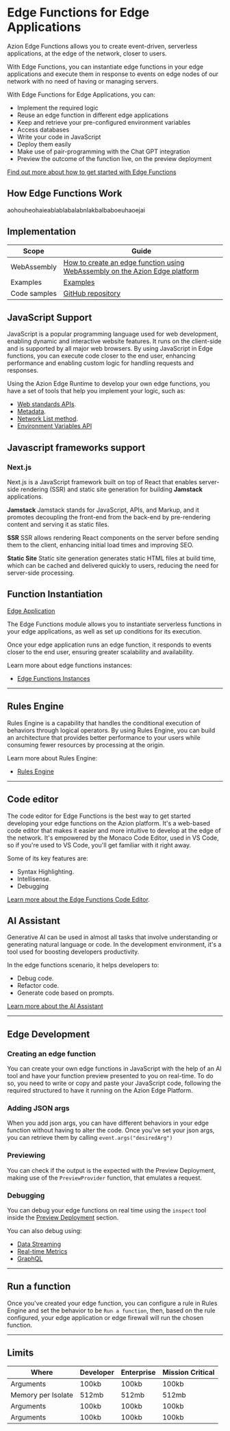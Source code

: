# Edge Functions for Edge Applications

Azion Edge Functions allows you to create event-driven, serverless applications, at the edge of the network, closer to users.

With Edge Functions, you can instantiate edge functions in your edge applications and execute them in response to events on edge nodes of our network with no need of having or managing servers.

With Edge Functions for Edge Applications, you can:

- Implement the required logic
- Reuse an edge function in different edge applications
- Keep and retrieve your pre-configured environment variables
- Access databases
- Write your code in JavaScript
- Deploy them easily
- Make use of pair-programming with the Chat GPT integration
- Preview the outcome of the function live, on the preview deployment

[Find out more about how to get started with Edge Functions](...)

## How Edge Functions Work

aohouheohaieablablabalabnlakbalbaboeuhaoejai

## Implementation

| Scope | Guide |
| - | - | 
| WebAssembly | [How to create an edge function using WebAssembly on the Azion Edge platform](https://fun-cranberry.cloudvent.net/en/documentation/products/guides/webassembly-on-azion-platform/) |
| Examples | [Examples](https://fun-cranberry.cloudvent.net/en/documentation/products/edge-application/edge-functions/javascript-examples/) |
| Code samples | [GitHub repository](https://github.com/aziontech/azion-samples/tree/dev/samples) |

## JavaScript Support

JavaScript is a popular programming language used for web development, enabling dynamic and interactive website features. It runs on the client-side and is supported by all major web browsers. By using JavaScript in Edge functions, you can execute code closer to the end user, enhancing performance and enabling custom logic for handling requests and responses.

Using the Azion Edge Runtime to develop your own edge functions, you have a set of tools that help you implement your logic, such as:

- [Web standards APIs](https://www.azion.com/en/documentation/products/edge-application/edge-functions/runtime-apis/javascript/).
- [Metadata](https://www.azion.com/en/documentation/products/edge-application/edge-functions/runtime/api-reference/metadata/).
- [Network List method](https://www.azion.com/en/documentation/products/edge-application/edge-functions/runtime/api-reference/network-list/).
- [Environment Variables API]()

## Javascript frameworks support

### Next.js

Next.js is a JavaScript framework built on top of React that enables server-side rendering (SSR) and static site generation for building **Jamstack** applications.

**Jamstack**
Jamstack stands for JavaScript, APIs, and Markup, and it promotes decoupling the front-end from the back-end by pre-rendering content and serving it as static files.

**SSR**
SSR allows rendering React components on the server before sending them to the client, enhancing initial load times and improving SEO.

**Static Site**
Static site generation generates static HTML files at build time, which can be cached and delivered quickly to users, reducing the need for server-side processing.

## Function Instantiation

[Edge Application](https://www.azion.com/en/documentation/products/edge-application/edge-functions-instances/)

The Edge Functions module allows you to instantiate serverless functions in your edge applications, as well as set up conditions for its execution.

Once your edge application runs an edge function, it responds to events closer to the end user, ensuring greater scalability and availability.

Learn more about edge functions instances:

- [Edge Functions Instances](https://www.azion.com/en/documentation/products/edge-application/edge-functions-instances/)

---

## Rules Engine

Rules Engine is a capability that handles the conditional execution of behaviors through logical operators. By using Rules Engine, you can build an architecture that provides better performance to your users while consuming fewer resources by processing at the origin.

Learn more about Rules Engine: 

- [Rules Engine](https://www.azion.com/en/documentation/products/edge-application/edge-functions-instances/)

---

## Code editor

The code editor for Edge Functions is the best way to get started developing your edge functions on the Azion platform. It's a web-based code editor that makes it easier and more intuitive to develop at the edge of the network. It's empowered by the Monaco Code Editor, used in VS Code, so if you're used to VS Code, you'll get familiar with it right away.

Some of its key features are:

- Syntax Highlighting.
- Intellisense.
- Debugging

[Learn more about the Edge Functions Code Editor](https://www.azion.com/en/documentation/products/edge-application/edge-functions/runtime-api/code-editor/).

## AI Assistant

Generative AI can be used in almost all tasks that involve understanding or generating natural language or code. In the development environment, it's a tool used for boosting developers productivity.

In the edge functions scenario, it helps developers to:

- Debug code.
- Refactor code.
- Generate code based on prompts.

[Learn more about the AI Assistant](https://www.azion.com/en/documentation/products/edge-application/edge-functions/runtime-api/ai-integration/)

---

## Edge Development

### Creating an edge function

You can create your own edge functions in JavaScript with the help of an AI tool and have your function preview presented to you on real-time. To do so, you need to write or copy and paste your JavaScript code, following the required structured to have it running on the Azion Edge Platform.

### Adding JSON args

When you add json args, you can have different behaviors in your edge function without having to alter the code. Once you've set your json args, you can retrieve them by calling `event.args("desiredArg")`

### Previewing

You can check if the output is the expected with the Preview Deployment, making use of the `PreviewProvider` function, that emulates a request.

### Debugging

You can debug your edge functions on real time using the `inspect` tool inside the [Preview Deployment](https://www.azion.com/en/documentation/products/edge-application/edge-functions/runtime-api/preview-deployment/) section.

You can also debug using:

- [Data Streaming]()
- [Real-time Metrics]()
- [GraphQL]()

--- 

## Run a function

Once you've created your edge function, you can configure a rule in Rules Engine and set the behavior to be `Run a function`, then, based on the rule configured, your edge application or edge firewall will run the chosen function.

---

## Limits

| Where | Developer | Enterprise | Mission Critical| 
| - | - | - | - |
| Arguments | 100kb | 100kb | 100kb |
| Memory per Isolate | 512mb | 512mb | 512mb |
| Arguments | 100kb | 100kb | 100kb |
| Arguments | 100kb | 100kb | 100kb |
